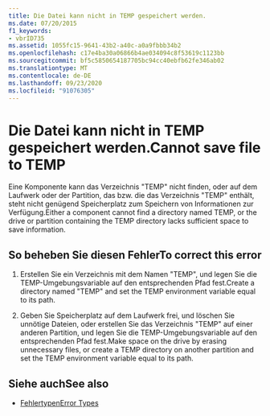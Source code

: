 ```yaml
---
title: Die Datei kann nicht in TEMP gespeichert werden.
ms.date: 07/20/2015
f1_keywords:
- vbrID735
ms.assetid: 1055fc15-9641-43b2-a40c-a0a9fbbb34b2
ms.openlocfilehash: c17e4ba30a06866b4ae034094c8f53619c1123bb
ms.sourcegitcommit: bf5c5850654187705bc94cc40ebfb62fe346ab02
ms.translationtype: MT
ms.contentlocale: de-DE
ms.lasthandoff: 09/23/2020
ms.locfileid: "91076305"
---
```

# <a name="cannot-save-file-to-temp"></a><span data-ttu-id="ace8f-102">Die Datei kann nicht in TEMP gespeichert werden.</span><span class="sxs-lookup"><span data-stu-id="ace8f-102">Cannot save file to TEMP</span></span>

<span data-ttu-id="ace8f-103">Eine Komponente kann das Verzeichnis "TEMP" nicht finden, oder auf dem Laufwerk oder der Partition, das bzw. die das Verzeichnis "TEMP" enthält, steht nicht genügend Speicherplatz zum Speichern von Informationen zur Verfügung.</span><span class="sxs-lookup"><span data-stu-id="ace8f-103">Either a component cannot find a directory named TEMP, or the drive or partition containing the TEMP directory lacks sufficient space to save information.</span></span>  
  
## <a name="to-correct-this-error"></a><span data-ttu-id="ace8f-104">So beheben Sie diesen Fehler</span><span class="sxs-lookup"><span data-stu-id="ace8f-104">To correct this error</span></span>  
  
1. <span data-ttu-id="ace8f-105">Erstellen Sie ein Verzeichnis mit dem Namen "TEMP", und legen Sie die TEMP-Umgebungsvariable auf den entsprechenden Pfad fest.</span><span class="sxs-lookup"><span data-stu-id="ace8f-105">Create a directory named "TEMP" and set the TEMP environment variable equal to its path.</span></span>  
  
2. <span data-ttu-id="ace8f-106">Geben Sie Speicherplatz auf dem Laufwerk frei, und löschen Sie unnötige Dateien, oder erstellen Sie das Verzeichnis "TEMP" auf einer anderen Partition, und legen Sie die TEMP-Umgebungsvariable auf den entsprechenden Pfad fest.</span><span class="sxs-lookup"><span data-stu-id="ace8f-106">Make space on the drive by erasing unnecessary files, or create a TEMP directory on another partition and set the TEMP environment variable equal to its path.</span></span>  
  
## <a name="see-also"></a><span data-ttu-id="ace8f-107">Siehe auch</span><span class="sxs-lookup"><span data-stu-id="ace8f-107">See also</span></span>

- [<span data-ttu-id="ace8f-108">Fehlertypen</span><span class="sxs-lookup"><span data-stu-id="ace8f-108">Error Types</span></span>](../programming-guide/language-features/error-types.md)
